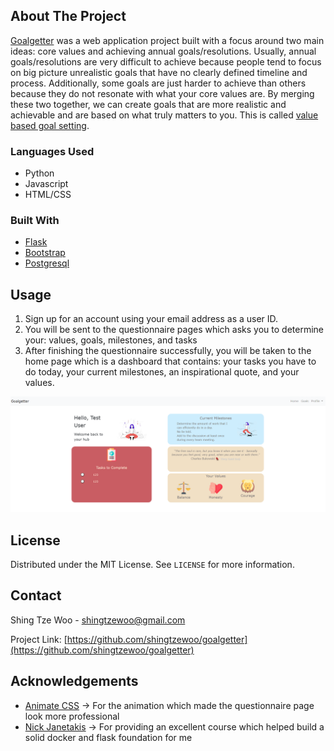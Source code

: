 ## About The Project
[Goalgetter](https://gentle-bayou-82963.herokuapp.com/) was a web application project built with a focus around two main ideas: core values and achieving annual goals/resolutions. Usually, annual goals/resolutions are very difficult to achieve
because people tend to focus on big picture unrealistic goals that have no clearly defined timeline and process. Additionally, some goals are just harder to achieve than others
because they do not resonate with what your core values are. By merging these two together, we can create goals that are more realistic and achievable and are based on 
what truly matters to you. This is called [value based goal setting](https://www.dummies.com/religion/spirituality/setting-and-achieving-value-based-smart-goals/).

### Languages Used
 * Python
 * Javascript
 * HTML/CSS

### Built With

* [Flask](https://flask.palletsprojects.com/en/2.0.x/)
* [Bootstrap](https://getbootstrap.com/)
* [Postgresql](https://www.postgresql.org/)

## Usage

1) Sign up for an account using your email address as a user ID.
2) You will be sent to the questionnaire pages which asks you to determine your: values, goals, milestones, and tasks
3) After finishing the questionnaire successfully, you will be taken to the home page which is a dashboard that contains: your tasks you have to do today,
your current milestones, an inspirational quote, and your values.

![Image of dashboard](screenshots/dashboard_screenshot.PNG)

## License

Distributed under the MIT License. See `LICENSE` for more information.

## Contact

Shing Tze Woo - shingtzewoo@gmail.com

Project Link: [https://github.com/shingtzewoo/goalgetter](https://github.com/shingtzewoo/goalgetter)



<!-- ACKNOWLEDGEMENTS -->
## Acknowledgements

* [Animate CSS](https://animate.style/) -> For the animation which made the questionnaire page look more professional
* [Nick Janetakis](https://buildasaasappwithflask.com/) -> For providing an excellent course which helped build a solid docker and flask foundation for me
